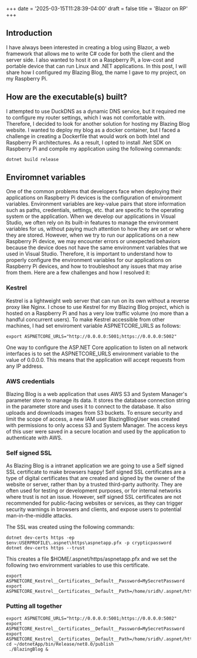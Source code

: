 +++
date = '2025-03-15T11:28:39-04:00'
draft = false
title = 'Blazor on RP'
+++

## Introduction
I have always been interested in creating a blog using Blazor, a web framework that allows me to write C# code for both the client and the server side. I also wanted to host it on a Raspberry Pi, a low-cost and portable device that can run Linux and .NET applications. In this post, I will share how I configured my Blazing Blog, the name I gave to my project, on my Raspberry Pi.

## How are the executable(s) built?
I attempted to use DuckDNS as a dynamic DNS service, but it required me to configure my router settings, which I was not comfortable with. Therefore, I decided to look for another solution for hosting my Blazing Blog website. I wanted to deploy my blog as a docker container, but I faced a challenge in creating a Dockerfile that would work on both Intel and Raspberry Pi architectures. As a result, I opted to install .Net SDK on Raspberry Pi and compile my application using the following commands:

```
dotnet build release
```


## Enviromnet variables
One of the common problems that developers face when deploying their applications on Raspberry Pi devices is the configuration of environment variables. Environment variables are key-value pairs that store information such as paths, credentials, settings, etc. that are specific to the operating system or the application. When we develop our applications in Visual Studio, we often rely on its built-in features to manage the environment variables for us, without paying much attention to how they are set or where they are stored. However, when we try to run our applications on a new Raspberry Pi device, we may encounter errors or unexpected behaviors because the device does not have the same environment variables that we used in Visual Studio. Therefore, it is important to understand how to properly configure the environment variables for our applications on Raspberry Pi devices, and how to troubleshoot any issues that may arise from them.
Here are a few challenges and how I resolved it:

### Kestrel 
 Kestrel is a lightweight web server that can run on its own without a reverse proxy like Nginx. I chose to use Kestrel for my Blazing Blog project, which is hosted on a Raspberry Pi and has a very low traffic volume (no more than a handful concurrent users). To make Kestrel accessible from other machines, I had set enviroment 
variable ASPNETCORE_URLS as follows:

```
export ASPNETCORE_URLS="http://0.0.0.0:5001;https://0.0.0.0:5002"
```
One way to configure the ASP.NET Core application to listen on all network interfaces is to set the ASPNETCORE_URLS environment variable to the value of 0.0.0.0. This means that the application will accept requests from any IP address. 

### AWS credentials 
Blazing Blog is a web application that uses AWS S3 and System Manager's parameter store to manage its data. It stores the database connection string in the parameter store and uses it to connect to the database. It also uploads and downloads images from S3 buckets. To ensure security and limit the scope of access, a new IAM user BlazingBlogUser was created with permissions to only access S3 and System Manager. The access keys of this user were saved in a secure location and used by the application to authenticate with AWS.
### Self signed SSL
As Blazing Blog is a intranet application we are going to use a Self signed SSL certificate to make browsers happy! Self signed SSL certificates are a type of digital certificates that are created and signed by the owner of the website or server, rather than by a trusted third-party authority. They are often used for testing or development purposes, or for internal networks where trust is not an issue. However, self signed SSL certificates are not recommended for public-facing websites or services, as they can trigger security warnings in browsers and clients, and expose users to potential man-in-the-middle attacks.

The SSL was created using the following commands:
```
dotnet dev-certs https -ep $env:USERPROFILE\.aspnet\https\aspnetapp.pfx -p crypticpassword
dotnet dev-certs https --trust
```
This creates a file $HOME/.aspnet/https/aspnetapp.pfx and we set the following two envirornment variables to use this certificate.
```
export ASPNETCORE_Kestrel__Certificates__Default__Password=MySecretPassword
export ASPNETCORE_Kestrel__Certificates__Default__Path=/home/sridh/.aspnet/https/aspnetapp.pfx
```
### Putting all together
```
export ASPNETCORE_URLS="http://0.0.0.0:5001;https://0.0.0.0:5002"
export ASPNETCORE_Kestrel__Certificates__Default__Password=MySecretPassword
export ASPNETCORE_Kestrel__Certificates__Default__Path=/home/sridh/.aspnet/https/aspnetapp.pfx
cd ~/dotnetApp/bin/Release/net8.0/publish
 ./BlazingBlog &
 ```